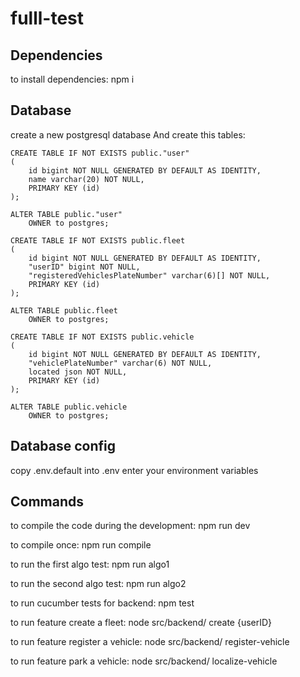 # fulll-test

## Dependencies
to install dependencies:
npm i

## Database
create a new postgresql database
And create this tables:
```
CREATE TABLE IF NOT EXISTS public."user"
(
    id bigint NOT NULL GENERATED BY DEFAULT AS IDENTITY,
    name varchar(20) NOT NULL,
    PRIMARY KEY (id)
);

ALTER TABLE public."user"
    OWNER to postgres;

CREATE TABLE IF NOT EXISTS public.fleet
(
    id bigint NOT NULL GENERATED BY DEFAULT AS IDENTITY,
    "userID" bigint NOT NULL,
    "registeredVehiclesPlateNumber" varchar(6)[] NOT NULL,
    PRIMARY KEY (id)
);

ALTER TABLE public.fleet
    OWNER to postgres;

CREATE TABLE IF NOT EXISTS public.vehicle
(
    id bigint NOT NULL GENERATED BY DEFAULT AS IDENTITY,
    "vehiclePlateNumber" varchar(6) NOT NULL,
    located json NOT NULL,
    PRIMARY KEY (id)
);

ALTER TABLE public.vehicle
    OWNER to postgres;
```

## Database config
copy .env.default into .env
enter your environment variables

## Commands

to compile the code during the development:
npm run dev

to compile once:
npm run compile

to run the first algo test:
npm run algo1

to run the second algo test:
npm run algo2

to run cucumber tests for backend:
npm test

to run feature create a fleet:
node src/backend/ create {userID}

to run feature register a vehicle:
node src/backend/ register-vehicle <fleetID> <vehiclePlateNumber>

to run feature park a vehicle:
node src/backend/ localize-vehicle <fleetID> <vehiclePlateNumber> <lat> <lng>